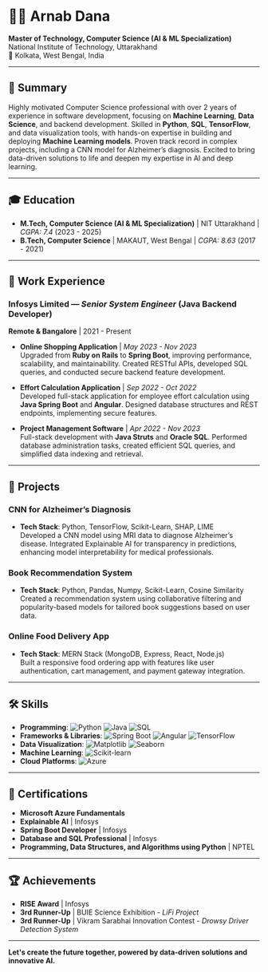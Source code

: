 # 👨‍💻 Arnab Dana

**Master of Technology, Computer Science (AI & ML Specialization)**  
National Institute of Technology, Uttarakhand  
📍 Kolkata, West Bengal, India

---

## 📝 Summary
Highly motivated Computer Science professional with over 2 years of experience in software development, focusing on **Machine Learning**, **Data Science**, and backend development. Skilled in **Python**, **SQL**, **TensorFlow**, and data visualization tools, with hands-on expertise in building and deploying **Machine Learning models**. Proven track record in complex projects, including a CNN model for Alzheimer’s diagnosis. Excited to bring data-driven solutions to life and deepen my expertise in AI and deep learning.

---

## 🎓 Education
- **M.Tech, Computer Science (AI & ML Specialization)** | NIT Uttarakhand | *CGPA: 7.4* (2023 - 2025)
- **B.Tech, Computer Science** | MAKAUT, West Bengal | *CGPA: 8.63* (2017 - 2021)

---

## 💼 Work Experience

### Infosys Limited — *Senior System Engineer* (Java Backend Developer)
**Remote & Bangalore** | 2021 - Present

- **Online Shopping Application** | *May 2023 - Nov 2023*  
  Upgraded from **Ruby on Rails** to **Spring Boot**, improving performance, scalability, and maintainability. Created RESTful APIs, developed SQL queries, and conducted secure backend feature development.

- **Effort Calculation Application** | *Sep 2022 - Oct 2022*  
  Developed full-stack application for employee effort calculation using **Java Spring Boot** and **Angular**. Designed database structures and REST endpoints, implementing secure features.

- **Project Management Software** | *Apr 2022 - Nov 2023*  
  Full-stack development with **Java Struts** and **Oracle SQL**. Performed database administration tasks, created efficient SQL queries, and simplified data indexing and retrieval.

---

## 🔬 Projects

### CNN for Alzheimer’s Diagnosis
- **Tech Stack**: Python, TensorFlow, Scikit-Learn, SHAP, LIME  
Developed a CNN model using MRI data to diagnose Alzheimer’s disease. Integrated Explainable AI for transparency in predictions, enhancing model interpretability for medical professionals.

### Book Recommendation System
- **Tech Stack**: Python, Pandas, Numpy, Scikit-Learn, Cosine Similarity  
Created a recommendation system using collaborative filtering and popularity-based models for tailored book suggestions based on user data.

### Online Food Delivery App
- **Tech Stack**: MERN Stack (MongoDB, Express, React, Node.js)  
Built a responsive food ordering app with features like user authentication, cart management, and payment gateway integration.

---

## 🛠 Skills

- **Programming**: ![Python](https://img.shields.io/badge/Python-3776AB?style=flat&logo=python&logoColor=white) ![Java](https://img.shields.io/badge/Java-007396?style=flat&logo=java&logoColor=white) ![SQL](https://img.shields.io/badge/SQL-4479A1?style=flat&logo=mysql&logoColor=white)
- **Frameworks & Libraries**: ![Spring Boot](https://img.shields.io/badge/Spring%20Boot-6DB33F?style=flat&logo=spring-boot&logoColor=white) ![Angular](https://img.shields.io/badge/Angular-DD0031?style=flat&logo=angular&logoColor=white) ![TensorFlow](https://img.shields.io/badge/TensorFlow-FF6F00?style=flat&logo=tensorflow&logoColor=white)
- **Data Visualization**: ![Matplotlib](https://img.shields.io/badge/Matplotlib-00599C?style=flat&logo=python&logoColor=white) ![Seaborn](https://img.shields.io/badge/Seaborn-3776AB?style=flat&logo=python&logoColor=white)
- **Machine Learning**: ![Scikit-learn](https://img.shields.io/badge/Scikit--learn-F7931E?style=flat&logo=scikit-learn&logoColor=white)
- **Cloud Platforms**: ![Azure](https://img.shields.io/badge/Azure-0089D6?style=flat&logo=microsoft-azure&logoColor=white)

---

## 📜 Certifications
- **Microsoft Azure Fundamentals**
- **Explainable AI** | Infosys
- **Spring Boot Developer** | Infosys
- **Database and SQL Professional** | Infosys
- **Programming, Data Structures, and Algorithms using Python** | NPTEL

---

## 🏆 Achievements
- **RISE Award** | Infosys
- **3rd Runner-Up** | BUIE Science Exhibition - *LiFi Project*
- **3rd Runner-Up** | Vikram Sarabhai Innovation Contest - *Drowsy Driver Detection System*

---

**Let's create the future together, powered by data-driven solutions and innovative AI.**
